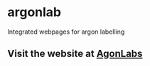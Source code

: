 # argonlab
Integrated webpages for argon labelling

## Visit the website at [AgonLabs](https://agonlab.herokuapp.com)
